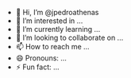 - 👋 Hi, I’m @jpedroathenas
- 👀 I’m interested in ...
- 🌱 I’m currently learning ...
- 💞️ I’m looking to collaborate on ...
- 📫 How to reach me ...
- 😄 Pronouns: ...
- ⚡ Fun fact: ...

<!---
jpedroathenas/jpedroathenas is a ✨ special ✨ repository because its `README.md` (this file) appears on your GitHub profile.
You can click the Preview link to take a look at your changes.
--->

